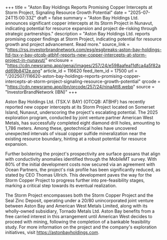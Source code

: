 +++
title = "Aston Bay Holdings Reports Promising Copper Intercepts at Storm Project, Signaling Resource Growth Potential"
date = "2025-07-24T15:00:33Z"
draft = false
summary = "Aston Bay Holdings Ltd. announces significant copper intercepts at its Storm Project in Nunavut, indicating potential for resource expansion and project de-risking through strategic partnerships."
description = "Aston Bay Holdings Ltd. reports promising copper findings at Storm Project, indicating potential for resource growth and project advancement. Read more."
source_link = "https://rss.investorbrandnetwork.com/esg/esgbreaks-aston-bay-holdings-ltd-tsx-v-bay-otcqb-atbhf-reports-new-copper-intercepts-at-storm-project-in-nunavut/"
enclosure = "https://cdn.newsramp.app/genai/images/257/24/e598aafea11dfca4a5f82add69b8412e.png"
article_id = 116620
feed_item_id = 17500
url = "/202507/116620-aston-bay-holdings-reports-promising-copper-intercepts-at-storm-project-signaling-resource-growth-potential"
qrcode = "https://cdn.newsramp.app/ibn/qrcode/257/24/ninaAtt8.webp"
source = "InvestorBrandNetwork (IBN)"
+++

<p>Aston Bay Holdings Ltd. (TSX.V: BAY) (OTCQB: ATBHF) has recently reported new copper intercepts at its Storm Project located on Somerset Island, Nunavut, underscoring the project's escalating potential. The 2025 exploration program, conducted by joint venture partner American West Metals, has successfully completed eight diamond drill holes, amounting to 1,786 meters. Among these, geotechnical holes have uncovered unexpected intervals of visual copper sulfide mineralization near the existing resource boundary, hinting at a robust potential for resource expansion.</p><p>Further bolstering the project's prospectivity are surface gossans that align with conductivity anomalies identified through the MobileMT survey. With 80% of the initial development costs now secured via an agreement with Ocean Partners, the project's risk profile has been significantly reduced, as stated by CEO Thomas Ullrich. This development paves the way for the Storm Copper Project to progress further into pre-feasibility stages, marking a critical step towards its eventual realization.</p><p>The Storm Project encompasses both the Storm Copper Project and the Seal Zinc Deposit, operating under a 20/80 unincorporated joint venture between Aston Bay and American West Metals Limited, along with its wholly-owned subsidiary, Tornado Metals Ltd. Aston Bay benefits from a free carried interest in this arrangement until American West decides to proceed with mining, following the completion of a bankable feasibility study. For more information on the project and the company's exploration initiatives, visit <a href='https://astonbayholdings.com' rel='nofollow' target='_blank'>https://astonbayholdings.com</a>.</p>